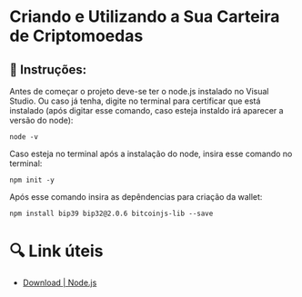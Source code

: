 # Criando e Utilizando a Sua Carteira de Criptomoedas

## 📕 Instruções:

Antes de começar o projeto deve-se ter o node.js instalado no Visual Studio. Ou caso já tenha, digite no terminal para certificar que está instalado (após digitar esse comando, caso esteja instaldo irá aparecer a versão do node):

```
node -v
```

Caso esteja no terminal após a instalação do node, insira esse comando no terminal:

```
npm init -y
```

Após esse comando insira as depêndencias para criação da wallet:
```
npm install bip39 bip32@2.0.6 bitcoinjs-lib --save
```

# 🔍 Link úteis
- [Download | Node.js](https://nodejs.org/en/download/package-manager)
